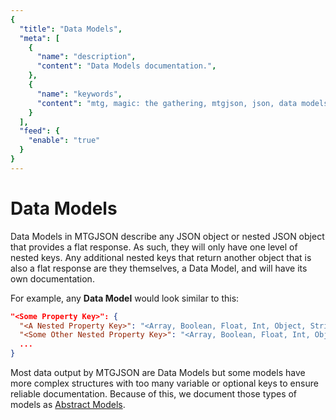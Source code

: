 ```yaml
---
{
  "title": "Data Models",
  "meta": [
    {
      "name": "description",
      "content": "Data Models documentation.",
    },
    {
      "name": "keywords",
      "content": "mtg, magic: the gathering, mtgjson, json, data models",
    }
  ],
  "feed": {
    "enable": "true"
  }
}
---
```


# Data Models

Data Models in MTGJSON describe any JSON object or nested JSON object that provides a flat response. As such, they will only have one level of nested keys. Any additional nested keys that return another object that is also a flat response are they themselves, a Data Model, and will have its own documentation.

For example, any <strong>Data Model</strong> would look similar to this:

```json
"<Some Property Key>": {
  "<A Nested Property Key>": "<Array, Boolean, Float, Int, Object, String>",
  "<Some Other Nested Property Key>": "<Array, Boolean, Float, Int, Object, String>",
  ...
}
```
Most data output by MTGJSON are Data Models but some models have more complex structures with too many variable or optional keys to ensure reliable documentation. Because of this, we document those types of models as [Abstract Models](/abstract-models/).
